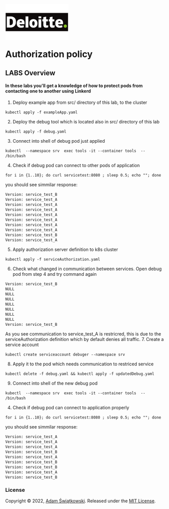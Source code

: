 <img src="../../logo.png" alt="Deloitte logo" width="200" align="left">
<br><br>
<br><br>
<br><br>

# Authorization policy

## LABS Overview

#### In these labs you'll get a knowledge of how to protect pods from contacting one to another using Linkerd

1. Deploy example app from src/ directory of this lab, to the cluster
```
kubectl apply -f exampleApp.yaml
```
2. Deploy the debug tool which is located also in src/ directory of this lab
```
kubectl apply -f debug.yaml
```
3. Connect into shell of debug pod just applied
```
kubectl  --namespace srv  exec tools -it --container tools  -- /bin/bash
```
4. Check if debug pod can connect to other pods of application
```
for i in {1..10}; do curl servicetest:8080 ; sleep 0.5; echo ""; done
```
you should see simmilar response:
```
Version: service_test_B
Version: service_test_A
Version: service_test_A
Version: service_test_A
Version: service_test_A
Version: service_test_A
Version: service_test_A
Version: service_test_A
Version: service_test_B
Version: service_test_A
```
5. Apply authorization server definition to k8s cluster
```
kubectl apply -f serviceAuthorization.yaml
```
6. Check what changed in communication between services. Open debug pod from step 4 and try command again
```
Version: service_test_B
NULL
NULL
NULL
NULL
NULL
NULL
NULL
Version: service_test_B
```
As you see communication to service_test_A is restricred, this is due to the serviceAuthorization definition which by default denies all traffic.
7. Create a service account
```
kubectl create serviceaccount debuger --namespace srv
```
8. Apply it to the pod which needs communication to restriced service
```
kubectl delete -f debug.yaml && kubectl apply -f updatedDebug.yaml
```
9. Connect into shell of the new debug pod
```
kubectl  --namespace srv  exec tools -it --container tools  -- /bin/bash
```
4. Check if debug pod can connect to application properly
```
for i in {1..10}; do curl servicetest:8080 ; sleep 0.5; echo ""; done
```
you should see simmilar response:
```
Version: service_test_A
Version: service_test_A
Version: service_test_A
Version: service_test_B
Version: service_test_A
Version: service_test_B
Version: service_test_B
Version: service_test_A
Version: service_test_B
```
### License

Copyright © 2022, [Adam Świątkowski](https://github.com/sz3jdii).
Released under the [MIT License](../../LICENSE).
